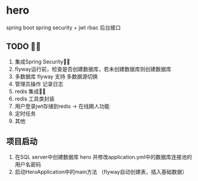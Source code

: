 # hero

spring boot spring security + jwt rbac 后台接口

## TODO 🎉🎉

1. 集成Spring Security🎉🎉
2. flyway运行前，检查是否创建数据库，若未创建数据库则创建数据库
3. 多数据库 flyway 支持 多数据源切换
4. 管理员操作 记录日志
5. redis 集成🎉🎉
6. redis 工具类封装
7. 用户登录jwt存储到redis -> 在线踢人功能
8. 定时任务
9. 其他

## 项目启动

1. 在SQL server中创建数据库 hero 并修改application.yml中的数据库连接池的用户名密码
2. 启动HeroApplication中的main方法 （flyway自动创建表，插入基础数据）
